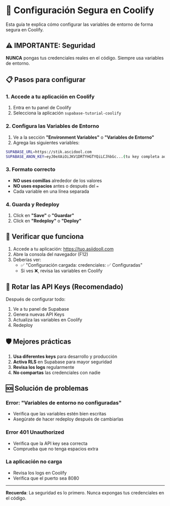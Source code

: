# 🔐 Configuración Segura en Coolify

Esta guía te explica cómo configurar las variables de entorno de forma segura en Coolify.

## ⚠️ IMPORTANTE: Seguridad

**NUNCA** pongas tus credenciales reales en el código. Siempre usa variables de entorno.

## 📋 Pasos para configurar

### 1. Accede a tu aplicación en Coolify

1. Entra en tu panel de Coolify
2. Selecciona la aplicación `supabase-tutorial-coolify`

### 2. Configura las Variables de Entorno

1. Ve a la sección **"Environment Variables"** o **"Variables de Entorno"**
2. Agrega las siguientes variables:

```bash
SUPABASE_URL=https://stik.ascidool.com
SUPABASE_ANON_KEY=eyJ0eXAiOiJKV1DRTYHGTYQiLCJhbGc...(tu key completa aquí)
```

### 3. Formato correcto

- **NO uses comillas** alrededor de los valores
- **NO uses espacios** antes o después del `=`
- Cada variable en una línea separada

### 4. Guarda y Redeploy

1. Click en **"Save"** o **"Guardar"**
2. Click en **"Redeploy"** o **"Deploy"**

## 🧪 Verificar que funciona

1. Accede a tu aplicación: https://tuo.asiidooll.com
2. Abre la consola del navegador (F12)
3. Deberías ver:
   - ✅ "Configuración cargada: credenciales: ✅ Configuradas"
   - Si ves ❌, revisa las variables en Coolify

## 🔄 Rotar las API Keys (Recomendado)

Después de configurar todo:

1. Ve a tu panel de Supabase
2. Genera nuevas API Keys
3. Actualiza las variables en Coolify
4. Redeploy

## 🛡️ Mejores prácticas

1. **Usa diferentes keys** para desarrollo y producción
2. **Activa RLS** en Supabase para mayor seguridad
3. **Revisa los logs** regularmente
4. **No compartas** las credenciales con nadie

## 🆘 Solución de problemas

### Error: "Variables de entorno no configuradas"
- Verifica que las variables estén bien escritas
- Asegúrate de hacer redeploy después de cambiarlas

### Error 401 Unauthorized
- Verifica que la API key sea correcta
- Comprueba que no tenga espacios extra

### La aplicación no carga
- Revisa los logs en Coolify
- Verifica que el puerto sea 8080

---

**Recuerda**: La seguridad es lo primero. Nunca expongas tus credenciales en el código.
